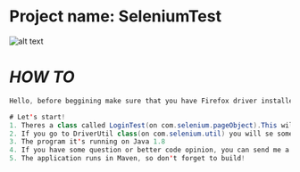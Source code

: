 # Project name: SeleniumTest


![alt text](http://www.godela.com.br/noticias/imgs/selenium_logo.png)

# *HOW TO*
```java
Hello, before beggining make sure that you have Firefox driver installed and configurated in your Variable Enviroment, in my case it's on "C:\\GeckoDriver\geckodriver.exe".Thank you!
```
```java
# Let's start!
1. Theres a class called LoginTest(on com.selenium.pageObject).This will be the location to run the application
2. If you go to DriverUtil class(on com.selenium.util) you will se some methods, you can use the getters and setters to change the email and the password
3. The program it's running on Java 1.8
4. If you have some question or better code opinion, you can send me a request, I would appreciate it
5. The application runs in Maven, so don't forget to build!